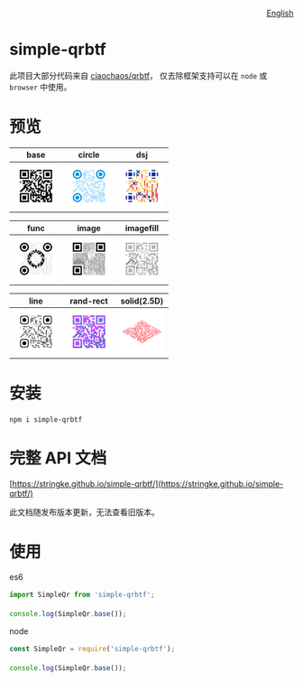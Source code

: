 <p align='right'>
  <a href='./README_CN.md' target='_blank' hreflang='zh-cn'>English</a>
</p>

# simple-qrbtf
此项目大部分代码来自 [ciaochaos/qrbtf](https://github.com/ciaochaos/qrbtf)， 仅去除框架支持可以在 `node` 或 `browser` 中使用。

# 预览

| base                                                     | circle                                                     | dsj                                                     |
| -------------------------------------------------------- | ---------------------------------------------------------- | ------------------------------------------------------- |
| <img src="./assets/base.png" width="80px" height="80px"> | <img src="./assets/circle.png" width="80px" height="80px"> | <img src="./assets/dsj.png" width="80px" height="80px"> |

| func                                                    | image                                                     | imagefill                                                     |
| ------------------------------------------------------- | --------------------------------------------------------- | ------------------------------------------------------------- |
| <img src="./assets/fun.png" width="80px" height="80px"> | <img src="./assets/image.png" width="80px" height="80px"> | <img src="./assets/imagefill.png" width="80px" height="80px"> |

| line                                                     | rand-rect                                                    | solid(2.5D)                                               |
| -------------------------------------------------------- | ------------------------------------------------------------ | --------------------------------------------------------- |
| <img src="./assets/line.png" width="80px" height="80px"> | <img src="./assets/randrect.png" width="80px" height="80px"> | <img src="./assets/solid.png" width="80px" height="80px"> |


# 安装
`npm i simple-qrbtf`

# 完整 API 文档
[https://stringke.github.io/simple-qrbtf/](https://stringke.github.io/simple-qrbtf/)  

此文档随发布版本更新，无法查看旧版本。

# 使用
es6
```javascript  
import SimpleQr from 'simple-qrbtf';

console.log(SimpleQr.base());
```

node
```javascript
const SimpleQr = require('simple-qrbtf');

console.log(SimpleQr.base());
```
